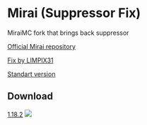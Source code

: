 # Mirai (Suppressor Fix)

MiraiMC fork that brings back suppressor

[Official Mirai repository](https://github.com/etil2jz/Mirai)

[Fix by LIMPIX31](https://gist.github.com/LIMPIX31/f1b5a26f2e77542145ebfc4b63efe471)

[Standart version](https://github.com/ChA0S-f4me/Mirai-Suppressor-Fix/tree/ver/1.18.2)

## Download

[1.18.2](https://github.com/ChA0S-f4me/Mirai-Suppressor-Fix/releases/download/1.18.2-Purpur/mirai-1.18.2-R0.1-SNAPSHOT-SF.jar)
![](https://img.shields.io/badge/Test-Not%20Tested-yellow)
